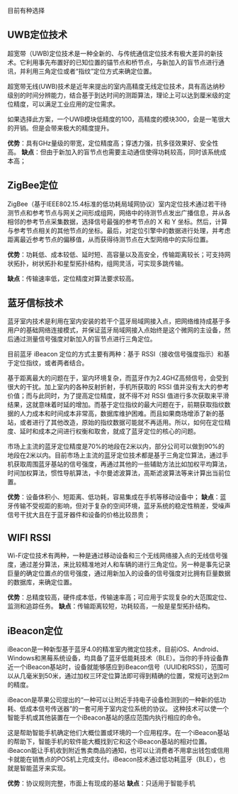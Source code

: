 目前有种选择

## UWB定位技术

超宽带（UWB)定位技术是一种全新的、与传统通信定位技术有极大差异的新技术。它利用事先布置好的已知位置的锚节点和桥节点，与新加入的盲节点进行通讯，并利用三角定位或者“指纹”定位方式来确定位置。

超宽带无线(UWB)技术是近年来提出的室内高精度无线定位技术，具有高达纳秒级别的时间分辨能力，结合基于到达时间的测距算法，理论上可以达到厘米级的定位精度，可以满足工业应用的定位需求。

如果选择此方案，一个UWB模块低精度的100，高精度的模块300，会是一笔很大的开销。但是会带来极大的精度提升。

**优势**：具有GHz量级的带宽，定位精度高；穿透力强，抗多径效果好、安全性高。 
**缺点**：但由于新加入的盲节点也需要主动通信使得功耗较高，同时该系统成本高；

## ZigBee定位

ZigBee（基于IEEE802.15.4标准的低功耗局域网协议）室内定位技术通过若干待测节点和参考节点与网关之间形成组网，网络中的待测节点发出广播信息，并从各相邻的参考节点采集数据，选择信号最强的参考节点的 X 和 Y 坐标。然后，计算与参考节点相关的其他节点的坐标。最后，对定位引擎中的数据进行处理，并考虑距离最近参考节点的偏移值，从而获得待测节点在大型网络中的实际位置。

**优势**：功耗低、成本较低、延时短、高容量以及高安全，传输距离较长；可支持网状拓扑，树状拓扑和星型拓扑结构，组网灵活，可实现多跳传输。

**缺点**：传输速率低，定位精度对算法要求较高。

## 蓝牙信标技术

蓝牙室内技术是利用在室内安装的若干个蓝牙局域网接入点，把网络维持成基于多用户的基础网络连接模式，并保证蓝牙局域网接入点始终是这个微网的主设备，然后通过测量信号强度对新加入的盲节点进行三角定位。

目前蓝牙 iBeacon 定位的方式主要有两种：基于 RSSI（接收信号强度指示）和基于定位指纹，或者两者结合。

基于距离最大的问题在于，室内环境复杂，而蓝牙作为2.4GHZ高频信号，会受到很大的干扰。加上室内的各种反射折射，手机所获取的 RSSI 值并没有太大的参考价值；而与此同时，为了提高定位精度，就不得不对 RSSI 值进行多次获取来平滑结果，这就意味着时延的增加。而基于定位指纹的最大问题在于，前期获取指纹数据的人力成本和时间成本非常高，数据库维护困难。而且如果商场增添了新的基站，或者进行了其他改造，原始的指纹数据可能就不再适用。所以，如何在定位精度、延时和成本之间进行权衡和取舍，就成了蓝牙定位的核心的问题。

市场上主流的蓝牙定位精度是70%的地段在2米以内，部分公司可以做到90%的地段在2米以内。目前市场上主流的蓝牙定位技术都是基于三角定位算法，通过手机获取周围蓝牙基站的信号强度，再通过其他的一些辅助方法比如加权平均算法，时间加权算法，惯性导航算法，卡尔曼滤波算法，高斯滤波算法等来计算出当前位置。

**优势**：设备体积小、短距离、低功耗，容易集成在手机等移动设备中； 
**缺点**：蓝牙传输不受视距的影响，但对于复杂的空间环境，蓝牙系统的稳定性稍差，受噪声信号干扰大且在于蓝牙器件和设备的价格比较昂贵；

## WIFI RSSI

Wi-Fi定位技术有两种，一种是通过移动设备和三个无线网络接入点的无线信号强度，通过差分算法，来比较精准地对人和车辆的进行三角定位。另一种是事先记录巨量的确定位置点的信号强度，通过用新加入的设备的信号强度对比拥有巨量数据的数据库，来确定位置。

**优势**：总精度较高，硬件成本低，传输速率高；可应用于实现复杂的大范围定位、监测和追踪任务。
**缺点**：传输距离较短，功耗较高，一般是星型拓扑结构。

## iBeacon定位

iBeacon是一种新型基于蓝牙4.0的精准室内微定位技术，目前iOS、Android、Windows和黑莓系统设备，均具备了蓝牙低能耗技术（BLE）。当你的手持设备靠近一个iBeacon基站时，设备就能够感应到iBeacon信号（UUID和RSSI），范围可以从几毫米到50米，通过加权三环定位算法即可得到精确的位置，常规可达到2m的精度。

iBeacon是苹果公司提出的“一种可以让附近手持电子设备检测到的一种新的低功耗、低成本信号传送器”的一套可用于室内定位系统的协议。 这种技术可以使一个智能手机或其他装置在一个iBeacon基站的感应范围内执行相应的命令。

这是帮助智能手机确定他们大概位置或环境的一个应用程序。在一个iBeacon基站的帮助下，智能手机的软件能大概找到它和这个iBeacon基站的相对位置。iBeacon能让手机收到附近售卖商品的通知，也可以让消费者不用拿出钱包或信用卡就能在销售点的POS机上完成支付。iBeacon技术通过低功耗蓝牙（BLE），也就是智能蓝牙来实现。

**优势**：协议规则完整，市面上有现成的基站
**缺点**：只适用于智能手机